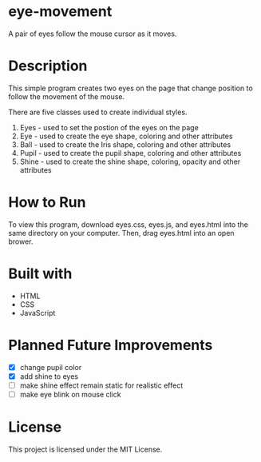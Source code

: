 # eye-movement
A pair of eyes follow the mouse cursor as it moves.

# Description
This simple program creates two eyes on the page that change position to follow the movement of the mouse.

There are five classes used to create individual styles.
1. Eyes - used to set the postion of the eyes on the page
2. Eye - used to create the eye shape, coloring and other attributes
3. Ball - used to create the Iris shape, coloring and other attributes
4. Pupil - used to create the pupil shape, coloring and other attributes
5. Shine - used to create the shine shape, coloring, opacity and other attributes

# How to Run
To view this program, download eyes.css, eyes.js, and eyes.html into the same directory on your computer.  Then, drag eyes.html into an open brower.

# Built with
* HTML
* CSS
* JavaScript

# Planned Future Improvements
- [X] change pupil color
- [X] add shine to eyes
- [ ] make shine effect remain static for realistic effect
- [ ] make eye blink on mouse click

# License
This project is licensed under the MIT License.
